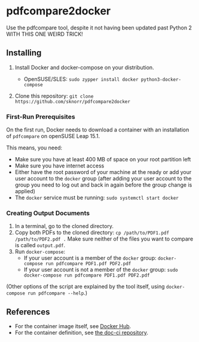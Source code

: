 # pdfcompare2docker

Use the pdfcompare tool, despite it not having been updated past Python 2
WITH THIS ONE WEIRD TRICK!

## Installing

1. Install Docker and docker-compose on your distribution.
   *  OpenSUSE/SLES: `sudo zypper install docker python3-docker-compose`

2. Clone this repository: `git clone https://github.com/sknorr/pdfcompare2docker`


### First-Run Prerequisites

On the first run, Docker needs to download a container with an installation of `pdfcompare` on openSUSE Leap 15.1.

This means, you need:

*  Make sure you have at least 400 MB of space on your root partition left
*  Make sure you have internet access
*  Either have the root password of your machine at the ready or add your user account to the `docker` group (after adding your user account to the group you need to log out and back in again before the group change is applied)
*  The `docker` service must be running: `sudo systemctl start docker`


### Creating Output Documents

1. In a terminal, go to the cloned directory.
2. Copy both PDFs to the cloned directory: `cp /path/to/PDF1.pdf /path/to/PDF2.pdf .`
   Make sure neither of the files you want to compare is called `output.pdf`.
3. Run `docker-compose`:
   * If your user account is a member of the `docker` group: `docker-compose run pdfcompare PDF1.pdf PDF2.pdf`
   * If your user account is not a member of the `docker` group: `sudo docker-compose run pdfcompare PDF1.pdf PDF2.pdf`

(Other options of the script are explained by the tool itself, using `docker-compose run pdfcompare --help`.)

## References

* For the container image itself, see [Docker Hub](https://hub.docker.com/r/susedoc/pdfcompare).
* For the container definition, see [the doc-ci repository](https://github.com/openSUSE/doc-ci/tree/develop/build-pdfcompare-container).
